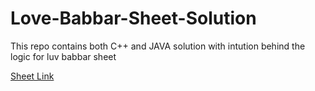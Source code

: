 # Love-Babbar-Sheet-Solution

This repo contains both C++ and JAVA solution with intution behind the logic for luv babbar sheet

<a href="https://www.geeksforgeeks.org/dsa-sheet-by-love-babbar/">Sheet Link</a>

